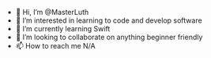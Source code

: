 - 👋 Hi, I’m @MasterLuth
- 👀 I’m interested in learning to code and develop software
- 🌱 I’m currently learning Swift
- 💞️ I’m looking to collaborate on anything beginner friendly
- 📫 How to reach me N/A

<!---
MasterLuth/MasterLuth is a ✨ special ✨ repository because its `README.md` (this file) appears on your GitHub profile.
You can click the Preview link to take a look at your changes.
--->

